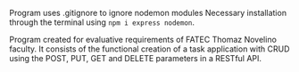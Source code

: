    Program uses .gitignore to ignore nodemon modules
   Necessary installation through the terminal using `npm i express nodemon`.

   Program created for evaluative requirements of FATEC Thomaz Novelino faculty.
   It consists of the functional creation of a task application with CRUD using the POST, PUT, GET and DELETE parameters in a RESTful API.